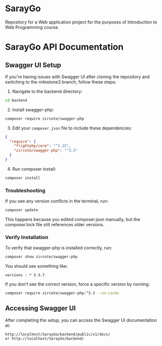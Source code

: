 # SarayGo
Repository for a Web application project for the purposes of Introduction to Web Programming course.

# SarayGo API Documentation

## Swagger UI Setup

If you're having issues with Swagger UI after cloning the repository and switching to the milestone3 branch, follow these steps:

1. Navigate to the backend directory:
```bash
cd backend
```

2. Install swagger-php:
```bash
composer require zircote/swagger-php
```

3. Edit your `composer.json` file to include these dependencies:
```json
{
  "require": {
    "flightphp/core": "^3.15",
    "zircote/swagger-php": "^3.3"
  }
}
```

4. Run composer install:
```bash
composer install
```

### Troubleshooting

If you see any version conflicts in the terminal, run:
```bash
composer update
```

This happens because you edited composer.json manually, but the composer.lock file still references older versions.

### Verify Installation

To verify that swagger-php is installed correctly, run:
```bash
composer show zircote/swagger-php
```

You should see something like:
```
versions : * 3.3.7
```

If you don't see the correct version, force a specific version by running:
```bash
composer require zircote/swagger-php:^3.3 --no-cache
```

## Accessing Swagger UI

After completing the setup, you can access the Swagger UI documentation at:
```
http://localhost/SarayGo/backend/public/v1/docs/
or http://localhost/SarayGo/backend/
```
